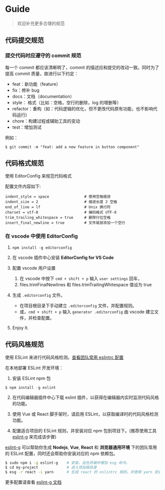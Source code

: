 # Guide

> 欢迎补充更多合理的规范

## 代码提交规范

### 提交代码时应遵守的 commit 规范

每一个 commit 都应该清晰明了，commit 的描述应和提交的改动一致。同时为了提高 commit 质量，故进行以下约定：

* feat：新功能（feature）
* fix：修补 bug
* docs：文档（documentation）
* style： 格式（比如：空格，空行的删除，log 的增删等）
* refactor：重构（如：代码逻辑的优化，但不更改代码原有功能，也不影响代码运行)
* chore：构建过程或辅助工具的变动
* test：增加测试

例如：

```
$ git commit -m "feat: add a new feature in button component"
```

## 代码格式规范

使用 EditorConfig 来规范代码格式

配置文件内容如下:
```
indent_style = space                # 使用空格缩进
indent_size = 2                     # 缩进长度 2 空格
end_of_line = lf                    # Unix 换行符
charset = utf-8                     # 编码格式 UTF-8
trim_trailing_whitespace = true     # 删除行位空格
insert_final_newline = true         # 文件尾部添加一个空行
```

### 在 vscode 中使用 EditorConfig

1. `npm install -g editorconfig`

2. 在 vscode 插件中心安装 **EditorConfig for VS Code**

3. 配置 vscode 用户设置
    1. 在 vscode 中按下 `cmd + shift + p` 输入 `user settings` 回车，
    2. files.trimFinalNewlines 和 files.trimTrailingWhitespace 值设为 true

4. 生成 `.editorconfig` 文件。
    - 在项目根目录下手动建立 `.editorconfig` 文件，并配置规则。
    - 或，`cmd + shift + p` 输入 `generator .editorconfig` 由 vscode 建立文件，并检查配置。

5. Enjoy It.


## 代码风格规范

使用 ESLint 来进行代码风格检测。[查看团队常用 eslintrc 配置](https://github.com/pspgbhu/eslint-g/tree/master/rc)

在本地部署 ESLint 开发环境：

1. 安装 ESLint npm 包
```js
$ npm install -g eslint
```

2. 在代码编辑器插件中心下载 eslint 插件，以获得在编辑器内实时监测代码风格的功能。

3. 使用 Vue 或 React 脚手架时，请启用 ESLint，以获取编译时的代码风格检测功能。

4. 配置适合项目的 ESLint 规则，并安装对应 npm 包到项目下。(推荐使用工具 [eslint-g](https://github.com/pspgbhu/eslint-g) 来完成该步骤)

[eslint-g](https://github.com/pspgbhu/eslint-g) 可以帮助你生成 **Nodejs**, **Vue**, **React** 和 **浏览器通用环境** 下的团队常用的 ESLint 配置，同时还会帮助你安装对应的 npm 依赖包。


```bash
$ sudo npm i -g eslint-g    # 安装，会在终端中增加 esg 命令。
$ cd my-project             # 进入项目根目录
$ esg -r react -i yarn      # 生成 react 的 eslintrc 规则，并使用 yarn 安装相应依赖
```
更多配置请查看 [eslint-g 文档](https://github.com/pspgbhu/eslint-g)
